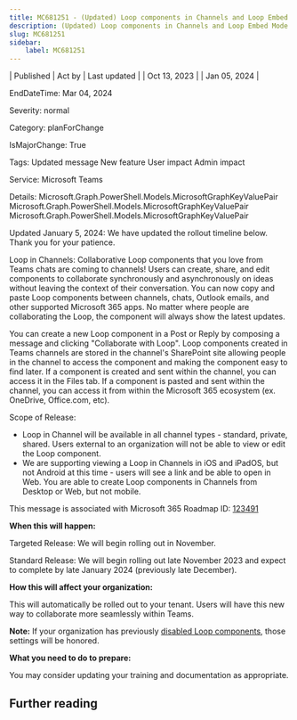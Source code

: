 ```yaml
---
title: MC681251 - (Updated) Loop components in Channels and Loop Embed Mode in Teams
description: (Updated) Loop components in Channels and Loop Embed Mode in Teams
slug: MC681251
sidebar:
    label: MC681251
---
```


| Published | Act by | Last updated |
| Oct 13, 2023 |  | Jan 05, 2024 |

EndDateTime: Mar 04, 2024

Severity: normal

Category: planForChange

IsMajorChange: True

Tags: Updated message New feature User impact Admin impact

Service: Microsoft Teams

Details: Microsoft.Graph.PowerShell.Models.MicrosoftGraphKeyValuePair Microsoft.Graph.PowerShell.Models.MicrosoftGraphKeyValuePair Microsoft.Graph.PowerShell.Models.MicrosoftGraphKeyValuePair

<p>Updated January 5, 2024: We have updated the rollout timeline below. Thank you for your patience.</p><p>Loop in Channels: Collaborative Loop components that you love from Teams chats are coming to channels! Users can create, share, and edit components to collaborate synchronously and asynchronously on ideas without leaving the context of their conversation. You can now copy and paste Loop components between channels, chats, Outlook emails, and other supported Microsoft 365 apps. No matter where people are collaborating the Loop, the component will always show the latest updates. 
</p><p>You can create a new Loop component in a Post or Reply by composing a message and clicking "Collaborate with Loop". Loop components created in Teams channels are stored in the channel's SharePoint site allowing people in the channel to access the component and making the component easy to find later. If a component is created and sent within the channel, you can access it in the Files tab. If a component is pasted and sent within the channel, you can access it from within the Microsoft 365 ecosystem (ex. OneDrive, Office.com, etc).
</p><p>Scope of Release: 
</p><ul><li>Loop in Channel will be available in all channel types - standard, private, shared. Users external to an organization will not be able to view or edit the Loop component. 
</li><li>We are supporting viewing a Loop in Channels in iOS and iPadOS, but not Android at this time - users will see a link and be able to open in Web. You are able to create Loop components in Channels from Desktop or Web, but not mobile.
</li></ul><p>
</p><p>
</p><p>This message is associated with Microsoft 365 Roadmap ID: <a href="https://www.microsoft.com/microsoft-365/roadmap?rtc=1%26filters=&amp;searchterms=123491" target="_blank">123491</a>
</p><p>
</p><p><b>When this will happen:</b>
</p><p>Targeted Release: We will begin rolling out in November.
</p><p>Standard Release: We will begin rolling out late November 2023 and expect to complete by late January 2024 (previously late December).
</p><p>
</p><p><b>How this will affect your organization:</b>
</p><p>This will automatically be rolled out to your tenant. Users will have this new way to collaborate more seamlessly within Teams. 
</p><p>
</p><p><b>Note:</b> If your organization has previously <a href="https://learn.microsoft.com/microsoft-365/loop/loop-workspaces-configuration?view=o365-worldwide#settings-management-in-cloud-policy" target="_blank">disabled Loop components</a>, those settings will be honored.<br></p><p><b>What you need to do to prepare:</b><br></p><p>You may consider updating your training and documentation as appropriate.</p>

## Further reading

